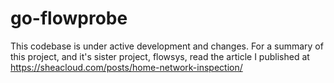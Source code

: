 # go-flowprobe

This codebase is under active development and changes. For a summary of this project, and it's sister project, flowsys, read the article I published at https://sheacloud.com/posts/home-network-inspection/
